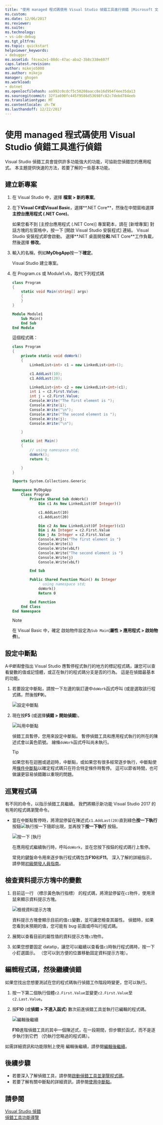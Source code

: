 ```yaml
---
title: "使用 managed 程式碼使用 Visual Studio 偵錯工具進行偵錯 |Microsoft 文件"
ms.custom: 
ms.date: 12/06/2017
ms.reviewer: 
ms.suite: 
ms.technology:
- vs-ide-debug
ms.tgt_pltfrm: 
ms.topic: quickstart
helpviewer_keywords:
- debugger
ms.assetid: f4cea2e1-08dc-47ac-aba2-3b8c338e607f
caps.latest.revision: 
author: mikejo5000
ms.author: mikejo
manager: ghogen
ms.workload:
- dotnet
ms.openlocfilehash: aa992c0cdcf5c50208aacc8e16d954f4ee35da13
ms.sourcegitcommit: 32f1a690fc445f9586d53698fc82c7debd784eeb
ms.translationtype: MT
ms.contentlocale: zh-TW
ms.lasthandoff: 12/22/2017
---
```

# <a name="debug-with-managed-code-using-the-visual-studio-debugger"></a>使用 managed 程式碼使用 Visual Studio 偵錯工具進行偵錯

Visual Studio 偵錯工具會提供許多功能強大的功能，可協助您偵錯您的應用程式。 本主題提供快速的方法，若要了解的一些基本功能。

## <a name="create-a-new-project"></a>建立新專案 

1. 在 Visual Studio 中，選擇 **檔案 > 新的專案**。

2. 在下**Visual C#**或**Visual Basic**，選擇**.NET Core**，然後在中間窗格選擇**主控台應用程式 (.NET Core)**。

     如果您看不到 [主控台應用程式 (.NET Core)] 專案範本，請在 [新增專案] 對話方塊的左窗格中，按一下 [開啟 Visual Studio 安裝程式] 連結。 Visual Studio 安裝程式即會啟動。 選擇**.NET 桌面開發**和**.NET Core**工作負載，然後選擇 **修改**。

3. 輸入的名稱，例如**MyDbgApp**按一下**確定**。

    Visual Studio 建立專案。

4. 在 Program.cs 或 Module1.vb，取代下列程式碼

    ```c#
    class Program
    {
        static void Main(string[] args)
        {
        }
    }
    ```

    ```vb
    Module Module1
        Sub Main()
        End Sub
    End Module
    ```

    這個程式碼：

    ```c#
    class Program
    {
        private static void doWork()
        {
            LinkedList<int> c1 = new LinkedList<int>();

            c1.AddLast(10);
            c1.AddLast(20);

            LinkedList<int> c2 = new LinkedList<int>(c1);
            int i = c2.First.Value;
            int j = c2.First.Value;
            Console.Write("The first element is ");
            Console.Write(i);
            Console.Write("\n");
            Console.Write("The second element is ");
            Console.Write(j);
            Console.Write("\n");

        }

        static int Main()
        {
            // using namespace std;
            doWork();
            return 0;

        }
    }
    ```

    ```vb
    Imports System.Collections.Generic

    Namespace MyDbgApp
        Class Program
            Private Shared Sub doWork()
                Dim c1 As New LinkedList(Of Integer)()

                c1.AddLast(10)
                c1.AddLast(20)

                Dim c2 As New LinkedList(Of Integer)(c1)
                Dim i As Integer = c2.First.Value
                Dim j As Integer = c2.First.Value
                Console.Write("The first element is ")
                Console.Write(i)
                Console.Write(vbLf)
                Console.Write("The second element is ")
                Console.Write(j)
                Console.Write(vbLf)

            End Sub

            Public Shared Function Main() As Integer
                ' using namespace std;
                doWork()
                Return 0

            End Function
        End Class
    End Namespace
    ```

    > [!NOTE]
    > 在 Visual Basic 中，確定 啟始物件設定為`Sub Main`(**屬性 > 應用程式 > 啟始物件**)。

## <a name="set-a-breakpoint"></a>設定中斷點

A*中斷點*會指出 Visual Studio 應暫停程式執行的地方的標記程式碼，讓您可以查看變數的值或記憶體，或正在執行的程式碼分支是否的行為。 這是在偵錯最基本的功能。

1. 若要設定中斷點，請按一下左邊的裝訂邊中`doWork`函式呼叫 (或是選取該行程式碼，然後按**F9**)。

    ![設定中斷點](../debugger/media/dbg-qs-set-breakpoint-csharp.png "設定中斷點")

2. 現在按**F5** (或選擇**偵錯 > 開始偵錯**)。

    ![叫用中斷點](../debugger/media/dbg-qs-hit-breakpoint-csharp.png "叫用中斷點")

    偵錯工具暫停，您用來設定中斷點。 暫停偵錯工具和應用程式執行的所在的陳述式會以黃色箭號。 線條`doWork`函式呼叫尚未執行。

    > [!TIP]
    > 如果您有在迴圈或遞迴時，中斷點，或如果您有很多經常逐步執行，中斷點使用[條件中斷點](../debugger/using-breakpoints.md#BKMK_Specify_a_breakpoint_condition_using_a_code_expression)以確定程式碼只在符合特定條件時暫停。 這可以節省時間，也可做讓更容易偵錯難以重現的問題。

## <a name="navigate-code"></a>巡覽程式碼

有不同的命令，以指示偵錯工具繼續。 我們將顯示新功能 Visual Studio 2017 的有用的程式碼瀏覽命令。

- 當在中斷點暫停時，將滑鼠停留在陳述式`c1.AddLast(20)`直到綠色**按一下執行**按鈕![執行按一下](../debugger/media/dbg-tour-run-to-click.png "RunToClick")隨即出現，並再按下**按一下執行** 按鈕。

    ![按一下 \[執行](../debugger/media/dbg-qs-run-to-click-csharp.png "執行]，按一下")

    在應用程式繼續執行時，呼叫`doWork`，並在您按下按鈕的程式碼行上暫停。

    常見的鍵盤命令用來逐步執行程式碼包含**F10**和**F11**。 深入了解的詳細指示，請參閱[初級開發人員指南](../debugger/getting-started-with-the-debugger.md)。

## <a name="inspect-variables-in-a-datatip"></a>檢查資料提示方塊中的變數

1. 目前這一行 （標示黃色執行指標） 的程式碼，將滑鼠停留在`c1`物件，使用滑鼠來顯示資料提示方塊。

    ![檢視資料提示方塊](../debugger/media/dbg-qs-data-tip-csharp.png "檢視資料提示方塊")

    資料提示方塊會顯示目前的值`c1`變數，並可讓您檢查其屬性。 偵錯時，如果您看到未預期的值，您可能有 bug 前面或呼叫行程式碼。 

2. 展開以查看目前的屬性值的資料提示方塊`c1`物件。

3. 如果您想要固定 datatip，讓您可以繼續以查看值`c1`時執行程式碼時，按一下 小釘選圖示。 （您可以到方便的位置移動固定資料提示方塊）。

## <a name="edit-code-and-continue-debugging"></a>編輯程式碼，然後繼續偵錯

如果您找出您想要測試在您的程式碼執行偵錯工作階段時變更，您可以執行。

1. 按一下第二個執行個體`c2.First.Value`並變更`c2.First.Value`至`c2.Last.Value`。

2. 按**F10** (或**偵錯 > 不進入函式**) 數次前進偵錯工具並執行已編輯的程式碼。

    ![編輯後繼續](../debugger/media/dbg-qs-edit-and-continue-csharp.gif "編輯後繼續")

    **F10**進階偵錯工具的其中一個陳述式，在一段期間，但步驟於函式，而不是逐步執行到它們 （仍執行您略過的程式碼）。

如需詳細資訊和功能限制上使用 編輯後繼續，請參閱[編輯後繼續](../debugger/edit-and-continue.md)。

## <a name="next-steps"></a>後續步驟

- 若要深入了解偵錯工具，請參閱[啟動偵錯工具並瀏覽程式碼](../debugger/getting-started-with-the-debugger.md)。
- 若要了解有關中斷點的詳細資訊，請參閱[使用中斷點](../debugger/using-breakpoints.md)。

## <a name="see-also"></a>請參閱  
 [Visual Studio 偵錯](../debugger/index.md)  
 [偵錯工具功能導覽](../debugger/debugger-feature-tour.md)
